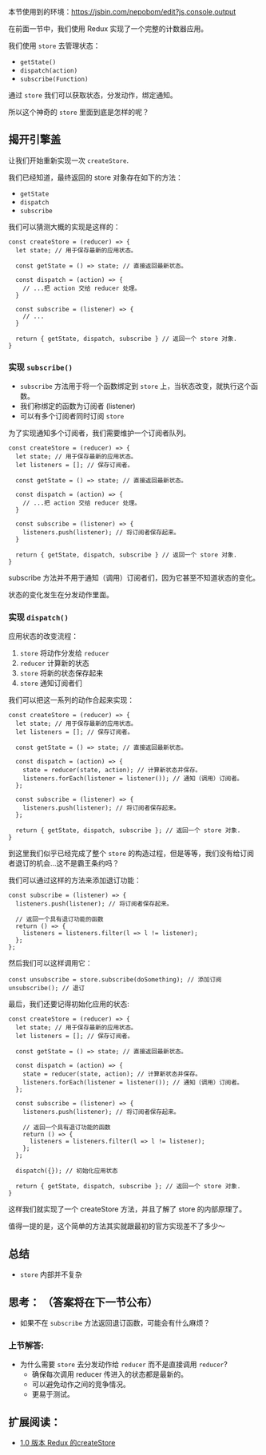 本节使用到的环境：https://jsbin.com/nepobom/edit?js,console,output

在前面一节中，我们使用 Redux 实现了一个完整的计数器应用。

我们使用 `store` 去管理状态：
- `getState()`
- `dispatch(action)`
- `subscribe(Function)`

通过 `store` 我们可以获取状态，分发动作，绑定通知。

所以这个神奇的 `store` 里面到底是怎样的呢？

## 揭开引擎盖

让我们开始重新实现一次 `createStore`.

我们已经知道，最终返回的 store 对象存在如下的方法：
- `getState`
- `dispatch`
- `subscribe`

我们可以猜测大概的实现是这样的：

```
const createStore = (reducer) => {
  let state; // 用于保存最新的应用状态。

  const getState = () => state; // 直接返回最新状态。

  const dispatch = (action) => {
    // ...把 action 交给 reducer 处理。
  }

  const subscribe = (listener) => {
    // ...
  }

  return { getState, dispatch, subscribe } // 返回一个 store 对象.
}
```

### 实现 `subscribe()`
- `subscribe` 方法用于将一个函数绑定到 `store` 上，当状态改变，就执行这个函数。
- 我们称绑定的函数为订阅者 (listener)
- 可以有多个订阅者同时订阅 `store`

为了实现通知多个订阅者，我们需要维护一个订阅者队列。

```
const createStore = (reducer) => {
  let state; // 用于保存最新的应用状态。
  let listeners = []; // 保存订阅者。

  const getState = () => state; // 直接返回最新状态。

  const dispatch = (action) => {
    // ...把 action 交给 reducer 处理。
  }

  const subscribe = (listener) => {
    listeners.push(listener); // 将订阅者保存起来。
  }

  return { getState, dispatch, subscribe } // 返回一个 store 对象.
}
```

subscribe 方法并不用于通知（调用）订阅者们，因为它甚至不知道状态的变化。

状态的变化发生在分发动作里面。

### 实现 `dispatch()`
应用状态的改变流程：
1. `store` 将动作分发给 `reducer`
2. `reducer` 计算新的状态
3. `store` 将新的状态保存起来
4. `store` 通知订阅者们

我们可以把这一系列的动作合起来实现：
```
const createStore = (reducer) => {
  let state; // 用于保存最新的应用状态。
  let listeners = []; // 保存订阅者。

  const getState = () => state; // 直接返回最新状态。

  const dispatch = (action) => {
    state = reducer(state, action); // 计算新状态并保存。
    listeners.forEach(listener = listener()); // 通知（调用）订阅者。
  };

  const subscribe = (listener) => {
    listeners.push(listener); // 将订阅者保存起来。
  };

  return { getState, dispatch, subscribe }; // 返回一个 store 对象.
}
```

到这里我们似乎已经完成了整个 `store` 的构造过程，但是等等，我们没有给订阅者退订的机会...这不是霸王条约吗？

我们可以通过这样的方法来添加退订功能：
```
const subscribe = (listener) => {
  listeners.push(listener); // 将订阅者保存起来。

  // 返回一个具有退订功能的函数
  return () => {
    listeners = listeners.filter(l => l != listener);
  };
};
```

然后我们可以这样调用它：
```
const unsubscribe = store.subscribe(doSomething); // 添加订阅
unsubscribe(); // 退订
```

最后，我们还要记得初始化应用的状态:
```
const createStore = (reducer) => {
  let state; // 用于保存最新的应用状态。
  let listeners = []; // 保存订阅者。

  const getState = () => state; // 直接返回最新状态。

  const dispatch = (action) => {
    state = reducer(state, action); // 计算新状态并保存。
    listeners.forEach(listener = listener()); // 通知（调用）订阅者。
  };

  const subscribe = (listener) => {
    listeners.push(listener); // 将订阅者保存起来。

    // 返回一个具有退订功能的函数
    return () => {
      listeners = listeners.filter(l => l != listener);
    };
  };

  dispatch({}); // 初始化应用状态

  return { getState, dispatch, subscribe }; // 返回一个 store 对象.
}
```

这样我们就实现了一个 createStore 方法，并且了解了 store 的内部原理了。

值得一提的是，这个简单的方法其实就跟最初的官方实现差不了多少～

## 总结
- `store` 内部并不复杂

## 思考： （答案将在下一节公布）
- 如果不在 `subscribe` 方法返回退订函数，可能会有什么麻烦？

### 上节解答:
- 为什么需要 `store` 去分发动作给 `reducer` 而不是直接调用 `reducer`?
  - 确保每次调用 reducer 传进入的状态都是最新的。
  - 可以避免动作之间的竞争情况。
  - 更易于测试。

## 扩展阅读：
- [1.0 版本 Redux 的createStore](https://github.com/reactjs/redux/blob/e426039152272393f80d7f3b9e63814890a4119d/src/Store.js)